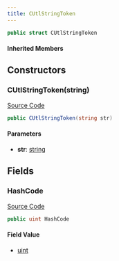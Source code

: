 ```yaml
---
title: CUtlStringToken
---
```


```csharp
public struct CUtlStringToken
```

#### Inherited Members

## Constructors

### CUtlStringToken(string)

[Source Code](https://github.com/swiftly-solution/swiftlys2/blob/main/managed/src/SwiftlyS2.Shared/Natives/Structs/CUtlStringToken.cs#L15)

```csharp
public CUtlStringToken(string str)
```

#### Parameters

- **str**: [string](https://learn.microsoft.com/dotnet/api/system.string)

## Fields

### HashCode

[Source Code](https://github.com/swiftly-solution/swiftlys2/blob/main/managed/src/SwiftlyS2.Shared/Natives/Structs/CUtlStringToken.cs#L13)

```csharp
public uint HashCode
```

#### Field Value

- [uint](https://learn.microsoft.com/dotnet/api/system.uint32)

